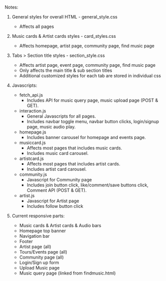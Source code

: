 Notes:
1. General styles for overall HTML - general_style.css 
    - Affects all pages

2. Music cards & Artist cards styles - card_styles.css
    - Affects homepage, artist page, community page, find music page

3. Tabs > Section title styles - section_style.css 
    - Affects artist page, event page, community page, find music page
    - Only affects the main title & sub section titles
    - Additional customized styles for each tab are stored in individual css


4. Javascripts:
    - fetch_api.js
        - Includes API for music query page, music upload page (POST & GET).
    - interaction.js
        - General Javascripts for all pages.
        - Includes navbar toggle menu, navbar button clicks, login/signup page, music audio play.
    - homepage.js
        - Includes banner carousel for homepage and events page.
    - musiccard.js
        - Affects most pages that includes music cards.
        - Includes music card carousel.
    - artistcard.js
        - Affects most pages that includes artist cards.
        - Includes artist card carousel.
    - community.js
        - Javascript for Community page
        - Includes join button click, like/comment/save buttons click, Comment API (POST & GET).
    - artist.js
        - Javascript for Artist page
        - Includes follow button click

5. Current responsive parts:
    - Music cards & Artist cards & Audio bars
    - Homepage top banner
    - Navigation bar
    - Footer
    - Artist page (all)
    - Tours/Events page (all)
    - Community page (all)
    - Login/Sign up form
    - Upload Music page
    - Music query page (linked from findmusic.html)

